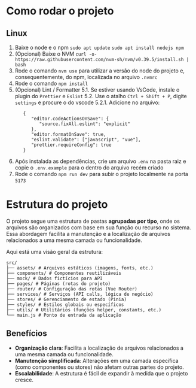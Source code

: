 # Como rodar o projeto

## Linux

1. Baixe o node e o npm `sudo apt update`
   `sudo apt install nodejs npm`
2. (Opcional) Baixe o NVM `curl -o- https://raw.githubusercontent.com/nvm-sh/nvm/v0.39.5/install.sh | bash`
3. Rode o comando `nvm use` para utilizar a versão do node do projeto e, consequentemente, do npm, localizada no arquivo `.nvmrc`
4. Rode o comando `npm install`
5. (Opcional) Lint / Formatter
   5.1. Se estiver usando VsCode, instale o plugin do `Prettier` e `Eslint`
   5.2. Use o atalho `Ctrl + Shift + P`, digite `settings` e procure o do vscode
   5.2.1. Adicione no arquivo:
   ```
      {
         "editor.codeActionsOnSave": {
            "source.fixAll.eslint": "explicit"
         },
         "editor.formatOnSave": true,
         "eslint.validate": ["javascript", "vue"],
         "prettier.requireConfig": true
      }
   ```
6. Após instalada as dependências, crie um arquivo `.env` na pasta raiz e copie o `.env.example` para o dentro do arquivo recém criado
7. Rode o comando `npm run dev` para subir o projeto localmente na porta `5173`

# Estrutura do projeto

O projeto segue uma estrutura de pastas **agrupadas por tipo**, onde os arquivos são organizados com base em sua função ou recurso no sistema. Essa abordagem facilita a manutenção e a localização de arquivos relacionados a uma mesma camada ou funcionalidade.

Aqui está uma visão geral da estrutura:

```
src/
├── assets/ # Arquivos estáticos (imagens, fonts, etc.)
├── components/ # Componentes reutilizáveis
├── mock/ # Dados fictícios para API
├── pages/ # Páginas (rotas do projeto)
├── router/ # Configuração das rotas (Vue Router)
├── services/ # Serviços (API calls, lógica de negócio)
├── stores/ # Gerenciamento de estado (Pinia)
├── styles/ # Estilos globais ou específicos
├── utils/ # Utilitários (funções helper, constants, etc.)
└── main.js # Ponto de entrada da aplicação
```

## Benefícios

- **Organização clara**: Facilita a localização de arquivos relacionados a uma mesma camada ou funcionalidade.
- **Manutenção simplificada**: Alterações em uma camada específica (como componentes ou stores) não afetam outras partes do projeto.
- **Escalabilidade**: A estrutura é fácil de expandir à medida que o projeto cresce.
